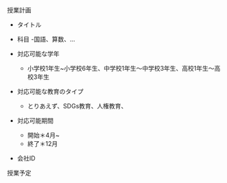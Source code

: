授業計画
- タイトル
- 科目
  -国語、算数、... 
- 対応可能な学年
  - 小学校1年生~小学校6年生、中学校1年生〜中学校3年生、高校1年生〜高校3年生
- 対応可能な教育のタイプ
  - とりあえず、SDGs教育、人権教育、

- 対応可能期間
  - 開始＊4月~
  - 終了＊12月

- 会社ID

授業予定
